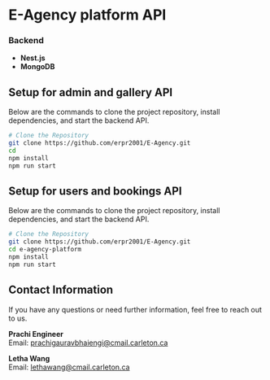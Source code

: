 # E-Agency platform API

### Backend

- **Nest.js**
- **MongoDB**

## Setup for admin and gallery API

Below are the commands to clone the project repository, install dependencies, and start the backend API.

```bash
# Clone the Repository
git clone https://github.com/erpr2001/E-Agency.git
cd 
npm install
npm run start

```

## Setup for users and bookings API

Below are the commands to clone the project repository, install dependencies, and start the backend API.

```bash
# Clone the Repository
git clone https://github.com/erpr2001/E-Agency.git
cd e-agency-platform
npm install
npm run start

```

## Contact Information

If you have any questions or need further information, feel free to reach out to us.

**Prachi Engineer**  
Email: [prachigauravbhaiengi@cmail.carleton.ca](mailto:prachigauravbhaiengi@cmail.carleton.ca)

**Letha Wang**  
Email: [lethawang@cmail.carleton.ca](mailto:lethawang@cmail.carleton.ca)
